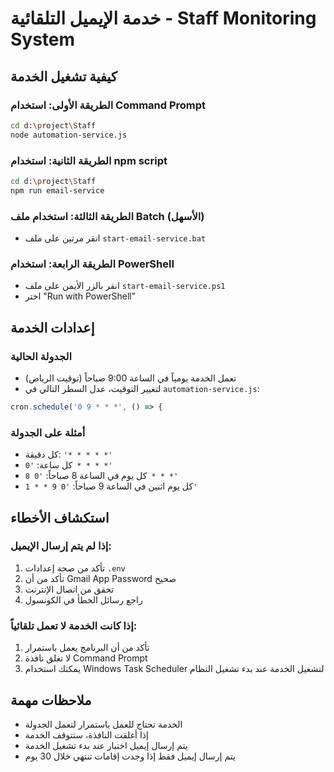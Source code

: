 # خدمة الإيميل التلقائية - Staff Monitoring System

## كيفية تشغيل الخدمة

### الطريقة الأولى: استخدام Command Prompt
```bash
cd d:\project\Staff
node automation-service.js
```

### الطريقة الثانية: استخدام npm script
```bash
cd d:\project\Staff
npm run email-service
```

### الطريقة الثالثة: استخدام ملف Batch (الأسهل)
- انقر مرتين على ملف `start-email-service.bat`

### الطريقة الرابعة: استخدام PowerShell
- انقر بالزر الأيمن على ملف `start-email-service.ps1`
- اختر "Run with PowerShell"

## إعدادات الخدمة

### الجدولة الحالية
- تعمل الخدمة يومياً في الساعة 9:00 صباحاً (توقيت الرياض)
- لتغيير التوقيت، عدل السطر التالي في `automation-service.js`:
```javascript
cron.schedule('0 9 * * *', () => {
```

### أمثلة على الجدولة
- كل دقيقة: `'* * * * *'`
- كل ساعة: `'0 * * * *'`
- كل يوم في الساعة 8 صباحاً: `'0 8 * * *'`
- كل يوم اثنين في الساعة 9 صباحاً: `'0 9 * * 1'`

## استكشاف الأخطاء

### إذا لم يتم إرسال الإيميل:
1. تأكد من صحة إعدادات `.env`
2. تأكد من أن Gmail App Password صحيح
3. تحقق من اتصال الإنترنت
4. راجع رسائل الخطأ في الكونسول

### إذا كانت الخدمة لا تعمل تلقائياً:
1. تأكد من أن البرنامج يعمل باستمرار
2. لا تغلق نافذة Command Prompt
3. يمكنك استخدام Windows Task Scheduler لتشغيل الخدمة عند بدء تشغيل النظام

## ملاحظات مهمة
- الخدمة تحتاج للعمل باستمرار لتعمل الجدولة
- إذا أغلقت النافذة، ستتوقف الخدمة
- يتم إرسال إيميل اختبار عند بدء تشغيل الخدمة
- يتم إرسال إيميل فقط إذا وجدت إقامات تنتهي خلال 30 يوم